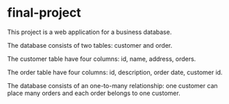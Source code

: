 # final-project

This project is a web application for a business database.

The database consists of two tables: customer and order.

The customer table have four columns: id, name, address, orders.

The order table have four columns: id, description, order date, customer id.

The database consists of an one-to-many relationship: one customer can place many orders and each order belongs to one customer.
